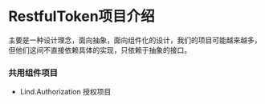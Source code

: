 # RestfulToken项目介绍
主要是一种设计理念，面向抽象，面向组件化的设计，我们的项目可能越来越多，但他们这间不直接依赖具体的实现，只依赖于抽象的接口。
### 共用组件项目
* Lind.Authorization 授权项目
